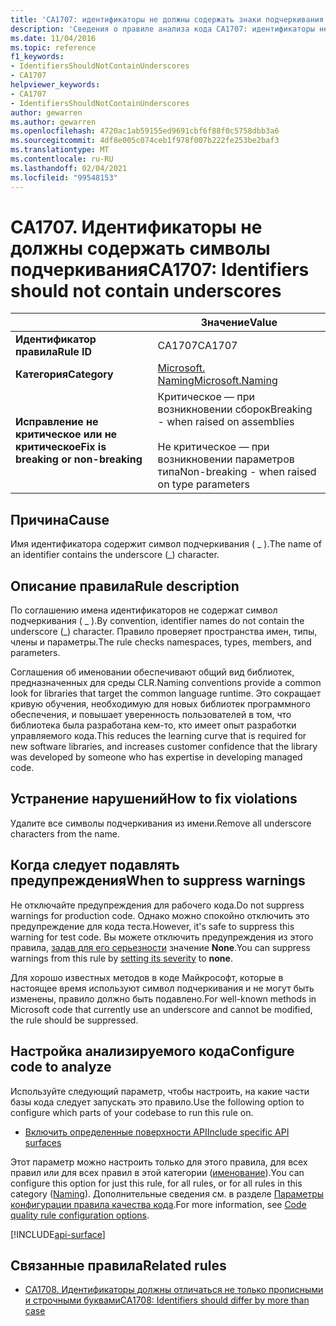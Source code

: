 ```yaml
---
title: 'CA1707: идентификаторы не должны содержать знаки подчеркивания (анализ кода)'
description: 'Сведения о правиле анализа кода CA1707: идентификаторы не должны содержать знаки подчеркивания'
ms.date: 11/04/2016
ms.topic: reference
f1_keywords:
- IdentifiersShouldNotContainUnderscores
- CA1707
helpviewer_keywords:
- CA1707
- IdentifiersShouldNotContainUnderscores
author: gewarren
ms.author: gewarren
ms.openlocfilehash: 4720ac1ab59155ed9691cbf6f88f0c5758dbb3a6
ms.sourcegitcommit: 4df8e005c074ceb1f978f007b222fe253be2baf3
ms.translationtype: MT
ms.contentlocale: ru-RU
ms.lasthandoff: 02/04/2021
ms.locfileid: "99548153"
---
```

# <a name="ca1707-identifiers-should-not-contain-underscores"></a><span data-ttu-id="5ae45-103">CA1707. Идентификаторы не должны содержать символы подчеркивания</span><span class="sxs-lookup"><span data-stu-id="5ae45-103">CA1707: Identifiers should not contain underscores</span></span>

| | <span data-ttu-id="5ae45-104">Значение</span><span class="sxs-lookup"><span data-stu-id="5ae45-104">Value</span></span> |
|-|-|
| <span data-ttu-id="5ae45-105">**Идентификатор правила**</span><span class="sxs-lookup"><span data-stu-id="5ae45-105">**Rule ID**</span></span> |<span data-ttu-id="5ae45-106">CA1707</span><span class="sxs-lookup"><span data-stu-id="5ae45-106">CA1707</span></span>|
| <span data-ttu-id="5ae45-107">**Категория**</span><span class="sxs-lookup"><span data-stu-id="5ae45-107">**Category**</span></span> |[<span data-ttu-id="5ae45-108">Microsoft. Naming</span><span class="sxs-lookup"><span data-stu-id="5ae45-108">Microsoft.Naming</span></span>](naming-warnings.md)|
| <span data-ttu-id="5ae45-109">**Исправление не критическое или не критическое**</span><span class="sxs-lookup"><span data-stu-id="5ae45-109">**Fix is breaking or non-breaking**</span></span> |<span data-ttu-id="5ae45-110">Критическое — при возникновении сборок</span><span class="sxs-lookup"><span data-stu-id="5ae45-110">Breaking - when raised on assemblies</span></span><br/><br/><span data-ttu-id="5ae45-111">Не критическое — при возникновении параметров типа</span><span class="sxs-lookup"><span data-stu-id="5ae45-111">Non-breaking - when raised on type parameters</span></span>|

## <a name="cause"></a><span data-ttu-id="5ae45-112">Причина</span><span class="sxs-lookup"><span data-stu-id="5ae45-112">Cause</span></span>

<span data-ttu-id="5ae45-113">Имя идентификатора содержит символ подчеркивания ( \_ ).</span><span class="sxs-lookup"><span data-stu-id="5ae45-113">The name of an identifier contains the underscore (\_) character.</span></span>

## <a name="rule-description"></a><span data-ttu-id="5ae45-114">Описание правила</span><span class="sxs-lookup"><span data-stu-id="5ae45-114">Rule description</span></span>

<span data-ttu-id="5ae45-115">По соглашению имена идентификаторов не содержат символ подчеркивания ( \_ ).</span><span class="sxs-lookup"><span data-stu-id="5ae45-115">By convention, identifier names do not contain the underscore (\_) character.</span></span> <span data-ttu-id="5ae45-116">Правило проверяет пространства имен, типы, члены и параметры.</span><span class="sxs-lookup"><span data-stu-id="5ae45-116">The rule checks namespaces, types, members, and parameters.</span></span>

<span data-ttu-id="5ae45-117">Соглашения об именовании обеспечивают общий вид библиотек, предназначенных для среды CLR.</span><span class="sxs-lookup"><span data-stu-id="5ae45-117">Naming conventions provide a common look for libraries that target the common language runtime.</span></span> <span data-ttu-id="5ae45-118">Это сокращает кривую обучения, необходимую для новых библиотек программного обеспечения, и повышает уверенность пользователей в том, что библиотека была разработана кем-то, кто имеет опыт разработки управляемого кода.</span><span class="sxs-lookup"><span data-stu-id="5ae45-118">This reduces the learning curve that is required for new software libraries, and increases customer confidence that the library was developed by someone who has expertise in developing managed code.</span></span>

## <a name="how-to-fix-violations"></a><span data-ttu-id="5ae45-119">Устранение нарушений</span><span class="sxs-lookup"><span data-stu-id="5ae45-119">How to fix violations</span></span>

<span data-ttu-id="5ae45-120">Удалите все символы подчеркивания из имени.</span><span class="sxs-lookup"><span data-stu-id="5ae45-120">Remove all underscore characters from the name.</span></span>

## <a name="when-to-suppress-warnings"></a><span data-ttu-id="5ae45-121">Когда следует подавлять предупреждения</span><span class="sxs-lookup"><span data-stu-id="5ae45-121">When to suppress warnings</span></span>

<span data-ttu-id="5ae45-122">Не отключайте предупреждения для рабочего кода.</span><span class="sxs-lookup"><span data-stu-id="5ae45-122">Do not suppress warnings for production code.</span></span> <span data-ttu-id="5ae45-123">Однако можно спокойно отключить это предупреждение для кода теста.</span><span class="sxs-lookup"><span data-stu-id="5ae45-123">However, it's safe to suppress this warning for test code.</span></span> <span data-ttu-id="5ae45-124">Вы можете отключить предупреждения из этого правила, [задав для его серьезности](../configuration-options.md#severity-level) значение **None**.</span><span class="sxs-lookup"><span data-stu-id="5ae45-124">You can suppress warnings from this rule by [setting its severity](../configuration-options.md#severity-level) to **none**.</span></span>

<span data-ttu-id="5ae45-125">Для хорошо известных методов в коде Майкрософт, которые в настоящее время используют символ подчеркивания и не могут быть изменены, правило должно быть подавлено.</span><span class="sxs-lookup"><span data-stu-id="5ae45-125">For well-known methods in Microsoft code that currently use an underscore and cannot be modified, the rule should be suppressed.</span></span>

## <a name="configure-code-to-analyze"></a><span data-ttu-id="5ae45-126">Настройка анализируемого кода</span><span class="sxs-lookup"><span data-stu-id="5ae45-126">Configure code to analyze</span></span>

<span data-ttu-id="5ae45-127">Используйте следующий параметр, чтобы настроить, на какие части базы кода следует запускать это правило.</span><span class="sxs-lookup"><span data-stu-id="5ae45-127">Use the following option to configure which parts of your codebase to run this rule on.</span></span>

- [<span data-ttu-id="5ae45-128">Включить определенные поверхности API</span><span class="sxs-lookup"><span data-stu-id="5ae45-128">Include specific API surfaces</span></span>](#include-specific-api-surfaces)

<span data-ttu-id="5ae45-129">Этот параметр можно настроить только для этого правила, для всех правил или для всех правил в этой категории ([именование](naming-warnings.md)).</span><span class="sxs-lookup"><span data-stu-id="5ae45-129">You can configure this option for just this rule, for all rules, or for all rules in this category ([Naming](naming-warnings.md)).</span></span> <span data-ttu-id="5ae45-130">Дополнительные сведения см. в разделе [Параметры конфигурации правила качества кода](../code-quality-rule-options.md).</span><span class="sxs-lookup"><span data-stu-id="5ae45-130">For more information, see [Code quality rule configuration options](../code-quality-rule-options.md).</span></span>

[!INCLUDE[api-surface](~/includes/code-analysis/api-surface.md)]

## <a name="related-rules"></a><span data-ttu-id="5ae45-131">Связанные правила</span><span class="sxs-lookup"><span data-stu-id="5ae45-131">Related rules</span></span>

- [<span data-ttu-id="5ae45-132">CA1708. Идентификаторы должны отличаться не только прописными и строчными буквами</span><span class="sxs-lookup"><span data-stu-id="5ae45-132">CA1708: Identifiers should differ by more than case</span></span>](ca1708.md)
